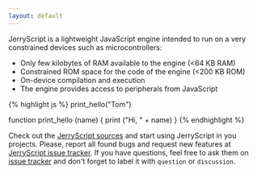 ```yaml
---
layout: default
---
```


JerryScript is a lightweight JavaScript engine intended to run on a very constrained devices such as microcontrollers:

- Only few kilobytes of RAM available to the engine (<64 KB RAM)
- Constrained ROM space for the code of the engine (<200 KB ROM)
- On-device compilation and execution
- The engine provides access to peripherals from JavaScript

{% highlight js %}
print_hello("Tom")

function print_hello (name) {
  print ("Hi, " + name)
}
{% endhighlight %}

Check out the [JerryScript sources][jerryscript] and start using JerryScript in you projects. Please, report all found bugs and request new features at [JerryScript issue tracker][jerryscript-issue]. If you have questions, feel free to ask them on [issue tracker][jerryscript-issue-questions] and don't forget to label it with `question` or `discussion`.

[jerryscript]:                  http://github.com/Samsung/jerryscript
[jerryscript-issue]:            http://github.com/Samsung/jerryscript/issues
[jerryscript-pull]:             http://github.com/Samsung/jerryscript/pulls
[jerryscript-issue-questions]:  http://github.com/Samsung/jerryscript/labels/question
[jerryscript-wiki]:             http://github.com/Samsung/jerryscript/wiki
